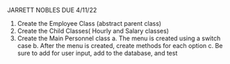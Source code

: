 JARRETT NOBLES
DUE 4/11/22
1. Create the Employee Class (abstract parent class)
2. Create the Child Classes( Hourly and Salary classes)
3. Create the Main Personnel class
	a. The menu is created using a switch case
	b. After the menu is created, create methods for each option
	c. Be sure to add for user input, add to the database, and test
